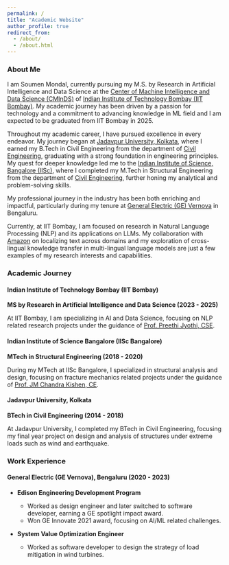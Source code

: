 ```yaml
---
permalink: /
title: "Academic Website"
author_profile: true
redirect_from: 
  - /about/
  - /about.html
---
```


### About Me

I am Soumen Mondal, currently pursuing my M.S. by Research in Artificial Intelligence and Data Science at the [Center of Machine Intelligence and Data Science (CMInDS)](https://www.minds.iitb.ac.in/) of [Indian Institute of Technology Bombay (IIT Bombay)](https://www.iitb.ac.in/). My academic journey has been driven by a passion for technology and a commitment to advancing knowledge in ML field and I am expected to be graduated from IIT Bombay in 2025.

Throughout my academic career, I have pursued excellence in every endeavor. My journey began at [Jadavpur University, Kolkata](https://jadavpuruniversity.in/), where I earned my B.Tech in Civil Engineering from the department of [Civil Engineering](https://jadavpuruniversity.in/academics/civil-engineering/), graduating with a strong foundation in engineering principles. My quest for deeper knowledge led me to the [Indian Institute of Science, Bangalore (IISc)](https://iisc.ac.in/), where I completed my M.Tech in Structural Engineering from the department of [Civil Engineering](http://www.civil.iisc.ac.in/), further honing my analytical and problem-solving skills.

My professional journey in the industry has been both enriching and impactful, particularly during my tenure at [General Electric (GE) Vernova](https://www.gevernova.com/) in Bengaluru.

Currently, at IIT Bombay, I am focused on research in Natural Language Processing (NLP) and its applications on LLMs. My collaboration with [Amazon](https://www.amazon.in/) on localizing text across domains and my exploration of cross-lingual knowledge transfer in multi-lingual language models are just a few examples of my research interests and capabilities.

### Academic Journey

#### Indian Institute of Technology Bombay (IIT Bombay)
**MS by Research in Artificial Intelligence and Data Science (2023 - 2025)**

At IIT Bombay, I am specializing in AI and Data Science, focusing on NLP related research projects under the guidance of [Prof. Preethi Jyothi, CSE](https://www.cse.iitb.ac.in/~pjyothi/).

#### Indian Institute of Science Bangalore (IISc Bangalore)
**MTech in Structural Engineering (2018 - 2020)**

During my MTech at IISc Bangalore, I specialized in structural analysis and design, focusing on fracture mechanics related projects under the guidance of [Prof. JM Chandra Kishen, CE](http://civil.iisc.ac.in/~chandrak/).

#### Jadavpur University, Kolkata
**BTech in Civil Engineering (2014 - 2018)**

At Jadavpur University, I completed my BTech in Civil Engineering, focusing my final year project on design and analysis of structures under extreme loads such as wind and earthquake.

### Work Experience

#### General Electric (GE Vernova), Bengaluru (2020 - 2023)

- **Edison Engineering Development Program**
  - Worked as design engineer and later switched to software developer, earning a GE spotlight impact award. 
  - Won GE Innovate 2021 award, focusing on AI/ML related challenges.

- **System Value Optimization Engineer**
  - Worked as software developer to design the strategy of load mitigation in wind turbines.
